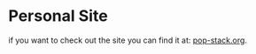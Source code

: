 # Personal Site
if you want to check out the site you can find it at: [pop-stack.org](https://pop-stack.org).
